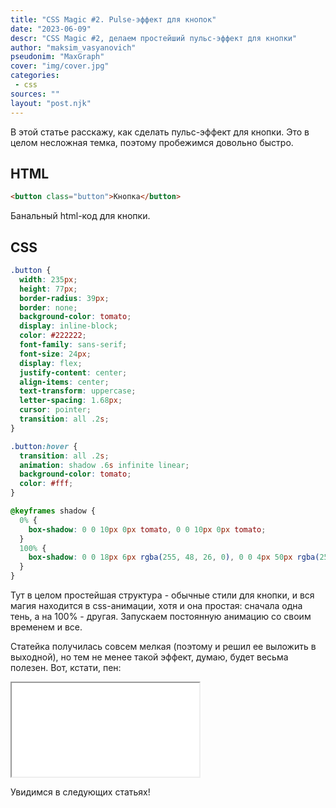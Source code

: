 ```yaml
---
title: "CSS Magic #2. Pulse-эффект для кнопок"
date: "2023-06-09"
descr: "CSS Magic #2, делаем простейший пульс-эффект для кнопки"
author: "maksim_vasyanovich"
pseudonim: "MaxGraph"
cover: "img/cover.jpg"
categories:
 - css
sources: ""
layout: "post.njk"
---
```


В этой статье расскажу, как сделать пульс-эффект для кнопки. Это в целом несложная темка, поэтому пробежимся довольно быстро.

## HTML

``` html
<button class="button">Кнопка</button>
```

Банальный html-код для кнопки.

## CSS

``` css
.button {
  width: 235px;
  height: 77px;
  border-radius: 39px;
  border: none;
  background-color: tomato;
  display: inline-block;
  color: #222222;
  font-family: sans-serif;
  font-size: 24px;
  display: flex;
  justify-content: center;
  align-items: center;
  text-transform: uppercase;
  letter-spacing: 1.68px;
  cursor: pointer;
  transition: all .2s;
}

.button:hover {
  transition: all .2s;
  animation: shadow .6s infinite linear;
  background-color: tomato;
  color: #fff;
}

@keyframes shadow {
  0% {
    box-shadow: 0 0 10px 0px tomato, 0 0 10px 0px tomato;
  }
  100% {
    box-shadow: 0 0 18px 6px rgba(255, 48, 26, 0), 0 0 4px 50px rgba(255, 48, 26, 0);
  }
}
```

Тут в целом простейшая структура - обычные стили для кнопки, и вся магия находится в css-анимации, хотя и она простая: сначала одна тень, а на 100% - другая. Запускаем постоянную анимацию со своим временем и все.

Статейка получилась совсем мелкая (поэтому и решил ее выложить в выходной), но тем не менее такой эффект, думаю, будет весьма полезен. Вот, кстати, пен:

<iframe title="CSS Magic #2. Button pulse shine" src="//codepen.io/MaxGraph/embed/GLvKBV/?height=265&amp;theme-id=0&amp;default-tab=css,result" allowfullscreen></iframe>

Увидимся в следующих статьях!
